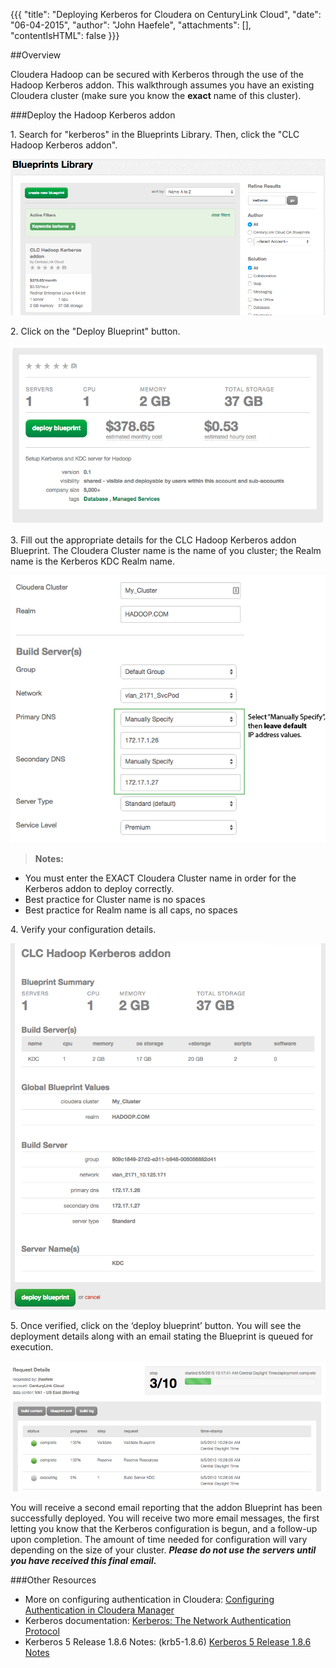 {{{
  "title": "Deploying Kerberos for Cloudera on CenturyLink Cloud",
  "date": "06-04-2015",
  "author": "John Haefele",
  "attachments": [],
  "contentIsHTML": false
}}}

##Overview

Cloudera Hadoop can be secured with Kerberos through the use of the Hadoop Kerberos addon. This walkthrough assumes you have an existing Cloudera cluster (make sure you know the **exact** name of this cluster).

###Deploy the Hadoop Kerberos addon

1\. Search for "kerberos" in the Blueprints Library. Then, click the "CLC Hadoop Kerberos addon".

![CLC Search kerberos](../images/deploying-hadoop-kerberos-addon-01.png)

2\. Click on the "Deploy Blueprint" button.

![CLC Deploy Kerberos addon Blueprint](../images/deploying-hadoop-kerberos-addon-02.png)

3\. Fill out the appropriate details for the CLC Hadoop Kerberos addon Blueprint. The Cloudera Cluster name is the name of you cluster; the Realm name is the Kerberos KDC Realm name.

![CLC Specify Cloudera Cluster/Realm names](../images/deploying-hadoop-kerberos-addon-03.png)  

>**Notes:**
- You must enter the EXACT Cloudera Cluster name in order for the Kerberos addon to deploy correctly.
- Best practice for Cluster name is no spaces
- Best practice for Realm name is all caps, no spaces

4\. Verify your configuration details.

![CLC Verify Addon Configuration](../images/deploying-hadoop-kerberos-addon-04.png)

5\. Once verified, click on the ‘deploy blueprint’ button.
You will see the deployment details along with an email stating the Blueprint is queued for execution.

![CLC Kerberos addon Blueprint Executing](../images/deploying-hadoop-kerberos-addon-05.png)

You will receive a second email reporting that the addon Blueprint has been successfully deployed. You will receive two more email messages, the first letting you know that the Kerberos configuration is begun, and a follow-up upon completion. The amount of time needed for configuration will vary depending on the size of your cluster. **_Please do not use the servers until you have received this final email._**

###Other Resources
- More on configuring authentication in Cloudera: [Configuring Authentication in Cloudera Manager](http://www.cloudera.com/content/cloudera/en/documentation/core/latest/topics/cm_sg_authentication.html)
- Kerberos documentation: [Kerberos: The Network Authentication Protocol](http://web.mit.edu/Kerberos/)
- Kerberos 5 Release 1.8.6 Notes: (krb5-1.8.6) [Kerberos 5 Release 1.8.6 Notes](http://web.mit.edu/Kerberos/krb5-1.8/)